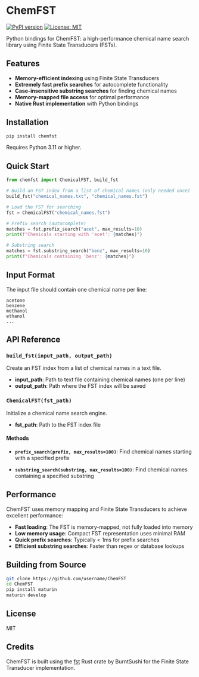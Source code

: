 # ChemFST

[![PyPI version](https://badge.fury.io/py/chemfst.svg)](https://badge.fury.io/py/chemfst)
[![License: MIT](https://img.shields.io/badge/License-MIT-yellow.svg)](https://opensource.org/licenses/MIT)

Python bindings for ChemFST: a high-performance chemical name search library using Finite State Transducers (FSTs).

## Features

- **Memory-efficient indexing** using Finite State Transducers
- **Extremely fast prefix searches** for autocomplete functionality
- **Case-insensitive substring searches** for finding chemical names
- **Memory-mapped file access** for optimal performance
- **Native Rust implementation** with Python bindings

## Installation

```bash
pip install chemfst
```

Requires Python 3.11 or higher.

## Quick Start

```python
from chemfst import ChemicalFST, build_fst

# Build an FST index from a list of chemical names (only needed once)
build_fst("chemical_names.txt", "chemical_names.fst")

# Load the FST for searching
fst = ChemicalFST("chemical_names.fst")

# Prefix search (autocomplete)
matches = fst.prefix_search("acet", max_results=10)
print(f"Chemicals starting with 'acet': {matches}")

# Substring search
matches = fst.substring_search("benz", max_results=10)
print(f"Chemicals containing 'benz': {matches}")
```

## Input Format

The input file should contain one chemical name per line:

```
acetone
benzene
methanol
ethanol
...
```

## API Reference

### `build_fst(input_path, output_path)`

Create an FST index from a list of chemical names in a text file.

- **input_path**: Path to text file containing chemical names (one per line)
- **output_path**: Path where the FST index will be saved

### `ChemicalFST(fst_path)`

Initialize a chemical name search engine.

- **fst_path**: Path to the FST index file

#### Methods

- **`prefix_search(prefix, max_results=100)`**:
  Find chemical names starting with a specified prefix

- **`substring_search(substring, max_results=100)`**:
  Find chemical names containing a specified substring

## Performance

ChemFST uses memory mapping and Finite State Transducers to achieve excellent performance:

- **Fast loading**: The FST is memory-mapped, not fully loaded into memory
- **Low memory usage**: Compact FST representation uses minimal RAM
- **Quick prefix searches**: Typically < 1ms for prefix searches
- **Efficient substring searches**: Faster than regex or database lookups

## Building from Source

```bash
git clone https://github.com/username/ChemFST
cd ChemFST
pip install maturin
maturin develop
```

## License

MIT

## Credits

ChemFST is built using the [fst](https://github.com/BurntSushi/fst) Rust crate by BurntSushi for the Finite State Transducer implementation.
